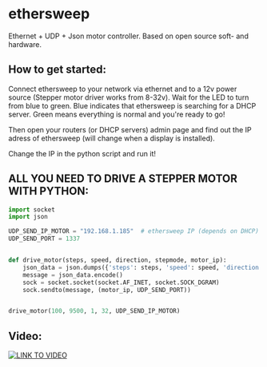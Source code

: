 # ethersweep
Ethernet + UDP + Json motor controller. Based on open source soft- and hardware.


## How to get started:
Connect ethersweep to your network via ethernet and to a 12v power source (Stepper motor driver works from 8-32v). 
Wait for the LED to turn from blue to green. Blue indicates that ethersweep is searching for a DHCP server. Green means everything is normal and you're ready to go!

Then open your routers (or DHCP servers) admin page and find out the IP adress of ethersweep (will change when a display is installed). 

Change the IP in the python script and run it!


## ALL YOU NEED TO DRIVE A STEPPER MOTOR WITH PYTHON:

```python
import socket
import json

UDP_SEND_IP_MOTOR = "192.168.1.185"  # ethersweep IP (depends on DHCP)
UDP_SEND_PORT = 1337


def drive_motor(steps, speed, direction, stepmode, motor_ip):
    json_data = json.dumps({'steps': steps, 'speed': speed, 'direction': direction, 'stepmode': stepmode})
    message = json_data.encode()
    sock = socket.socket(socket.AF_INET, socket.SOCK_DGRAM)
    sock.sendto(message, (motor_ip, UDP_SEND_PORT))


drive_motor(100, 9500, 1, 32, UDP_SEND_IP_MOTOR)
```

## Video:
[![LINK TO VIDEO](https://img.youtube.com/vi/CZqzoTy67dk/0.jpg)](https://www.youtube.com/watch?v=CZqzoTy67dk)
